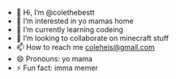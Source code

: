 - 👋 Hi, I’m @colethebestt
- 👀 I’m interested in yo mamas home
- 🌱 I’m currently learning codeing
- 💞️ I’m looking to collaborate on minecraft stuff
- 📫 How to reach me coleheis@gmail.com
- 😄 Pronouns: yo mama
- ⚡ Fun fact: imma memer

<!---
colethebestt/colethebestt is a ✨ special ✨ repository because its `README.md` (this file) appears on your GitHub profile.
You can click the Preview link to take a look at your changes.
--->
